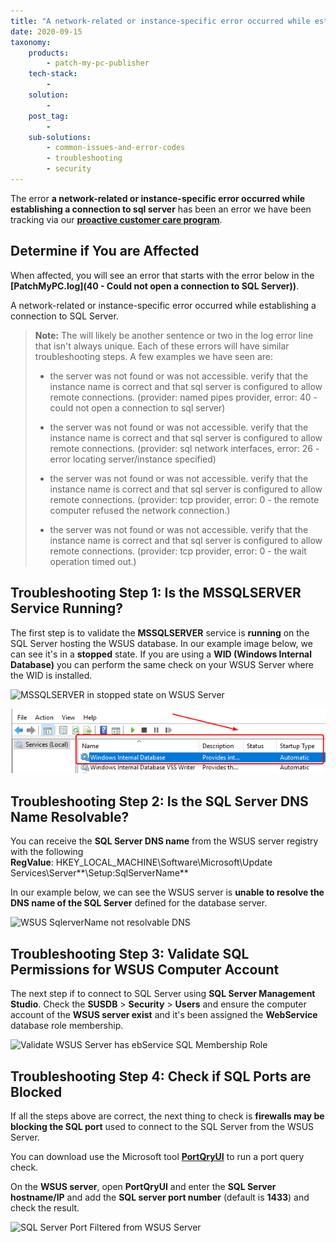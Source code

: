 ```yaml
---
title: "A network-related or instance-specific error occurred while establishing a connection to sql server."
date: 2020-09-15
taxonomy:
    products:
        - patch-my-pc-publisher
    tech-stack:
        - 
    solution:
        - 
    post_tag:
        - 
    sub-solutions:
        - common-issues-and-error-codes
        - troubleshooting
        - security
---
```


The error **a network-related or instance-specific error occurred while establishing a connection to sql server** has been an error we have been tracking via our **[proactive customer care program](/proactive-customer-care)**.

## Determine if You are Affected

When affected, you will see an error that starts with the error below in the **[PatchMyPC.log](40 - Could not open a connection to SQL Server\))**.

A network-related or instance-specific error occurred while establishing a connection to SQL Server.

> **Note:** The will likely be another sentence or two in the log error line that isn't always unique. Each of these errors will have similar troubleshooting steps. A few examples we have seen are:
> 
> - the server was not found or was not accessible. verify that the instance name is correct and that sql server is configured to allow remote connections. (provider: named pipes provider, error: 40 - could not open a connection to sql server)
> 
> - the server was not found or was not accessible. verify that the instance name is correct and that sql server is configured to allow remote connections. (provider: sql network interfaces, error: 26 - error locating server/instance specified)
> 
> - the server was not found or was not accessible. verify that the instance name is correct and that sql server is configured to allow remote connections. (provider: tcp provider, error: 0 - the remote computer refused the network connection.)
> 
> - the server was not found or was not accessible. verify that the instance name is correct and that sql server is configured to allow remote connections. (provider: tcp provider, error: 0 - the wait operation timed out.)

## Troubleshooting Step 1: Is the MSSQLSERVER Service Running?

The first step is to validate the **MSSQLSERVER** service is **running** on the SQL Server hosting the WSUS database. In our example image below, we can see it's in a **stopped** state. If you are using a **WID (Windows Internal Database)** you can perform the same check on your WSUS Server where the WID is installed. 

![MSSQLSERVER in stopped state on WSUS Server](images/MSSQLSERVER-in-stopped-state-on-WSUS-Server.png)

![](../../_images/WID.png)

## Troubleshooting Step 2: Is the SQL Server DNS Name Resolvable?

You can receive the **SQL Server DNS name** from the WSUS server registry with the following **RegValue**: HKEY\_LOCAL\_MACHINE\\Software\\Microsoft\\Update Services\\Server**\\Setup:SqlServerName**

In our example below, we can see the WSUS server is **unable to resolve the DNS name of the SQL Server** defined for the database server.

![WSUS SqlerverName not resolvable DNS](images/WSUS-SqlerverName-not-resolvable-DNS.png)

## Troubleshooting Step 3: Validate SQL Permissions for WSUS Computer Account

The next step if to connect to SQL Server using **SQL Server Management Studio**. Check the **SUSDB** > **Security** > **Users** and ensure the computer account of the **WSUS server exist** and it's been assigned the **WebService** database role membership.

![Validate WSUS Server has ebService SQL Membership Role](images/Validate-WSUS-Server-has-ebService-SQL-Membership-Role.png)

## Troubleshooting Step 4: Check if SQL Ports are Blocked

If all the steps above are correct, the next thing to check is **firewalls may be blocking the SQL port** used to connect to the SQL Server from the WSUS Server.

You can download use the Microsoft tool **[PortQryUI](https://www.microsoft.com/en-us/download/details.aspx?id=24009)** to run a port query check.

On the **WSUS server**, open **PortQryUI** and enter the **SQL Server hostname/IP** and add the **SQL server port number** (default is **1433**) and check the result.

![SQL Server Port Filtered from WSUS Server](images/SQL-Server-Port-Filtered-from-WSUS-Server.png)

